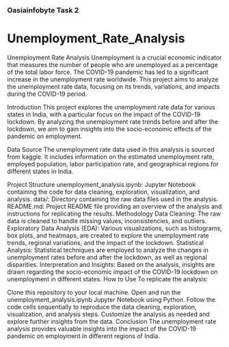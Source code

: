 ### Oasiainfobyte Task 2

# Unemployment_Rate_Analysis

Unemployment Rate Analysis
Unemployment is a crucial economic indicator that measures the number of people who are unemployed as a percentage of the total labor force. The COVID-19 pandemic has led to a significant increase in the unemployment rate worldwide. This project aims to analyze the unemployment rate data, focusing on its trends, variations, and impacts during the COVID-19 period.

Introduction
This project explores the unemployment rate data for various states in India, with a particular focus on the impact of the COVID-19 lockdown. By analyzing the unemployment rate trends before and after the lockdown, we aim to gain insights into the socio-economic effects of the pandemic on employment.

Data Source
The unemployment rate data used in this analysis is sourced from kaggle. It includes information on the estimated unemployment rate, employed population, labor participation rate, and geographical regions for different states in India.

Project Structure
unemployment_analysis.ipynb: Jupyter Notebook containing the code for data cleaning, exploration, visualization, and analysis.
data/: Directory containing the raw data files used in the analysis.
README.md: Project README file providing an overview of the analysis and instructions for replicating the results.
Methodology
Data Cleaning: The raw data is cleaned to handle missing values, inconsistencies, and outliers.
Exploratory Data Analysis (EDA): Various visualizations, such as histograms, box plots, and heatmaps, are created to explore the unemployment rate trends, regional variations, and the impact of the lockdown.
Statistical Analysis: Statistical techniques are employed to analyze the changes in unemployment rates before and after the lockdown, as well as regional disparities.
Interpretation and Insights: Based on the analysis, insights are drawn regarding the socio-economic impact of the COVID-19 lockdown on unemployment in different states.
How to Use
To replicate the analysis:

Clone this repository to your local machine.
Open and run the unemployment_analysis.ipynb Jupyter Notebook using Python.
Follow the code cells sequentially to reproduce the data cleaning, exploration, visualization, and analysis steps.
Customize the analysis as needed and explore further insights from the data.
Conclusion
The unemployment rate analysis provides valuable insights into the impact of the COVID-19 pandemic on employment in different regions of India. 

